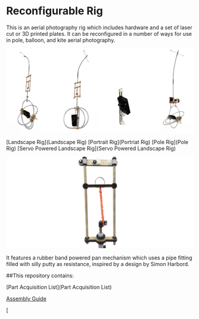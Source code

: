 # Reconfigurable Rig

This is an aerial photography rig which includes hardware and a set of laser cut or 3D printed plates. It can be reconfigured in a number of ways for use in pole, balloon, and kite aerial photography.

![ReconfigurableRigConfigurationRenders.png](/Assembly_Guide_Pictures/ReconfigurableRigConfigurationRenders.png)

[Landscape Rig](Landscape Rig) [Portrait Rig](Portriat Rig) [Pole Rig](Pole Rig) [Servo Powered Landscape Rig](Servo Powered Landscape Rig)



![RubberBandUsage.png](/Assembly_Guide_Pictures/RubberBandUsage.png)


It features a rubber band powered pan mechanism which uses a pipe fitting filled with silly putty as resistance, inspired by a design by Simon Harbord.

##This repository contains:


[Part Acquisition List](Part Acquisition List)



[Assembly Guide](https://github.com/ranon96/Reconfigurable-Rig/blob/master/RR%20Guide.md#table-of-contents)

[